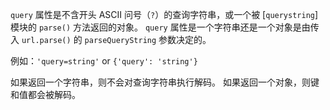 
`query` 属性是不含开头 ASCII 问号（`?`）的查询字符串，或一个被 [`querystring`] 模块的 `parse()` 方法返回的对象。
`query` 属性是一个字符串还是一个对象是由传入 `url.parse()` 的 `parseQueryString` 参数决定的。

例如：`'query=string'` or `{'query': 'string'}`

如果返回一个字符串，则不会对查询字符串执行解码。
如果返回一个对象，则键和值都会被解码。

